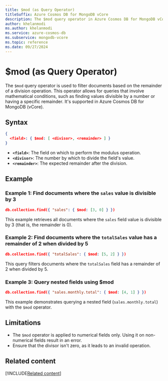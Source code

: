 ```yaml
---
title: $mod (as Query Operator)
titleSuffix: Azure Cosmos DB for MongoDB vCore
description: The $mod query operator in Azure Cosmos DB for MongoDB vCore is used to filter documents based on a modulus operation.
author: khelanmodi
ms.author: khelanmodi
ms.service: azure-cosmos-db
ms.subservice: mongodb-vcore
ms.topic: reference
ms.date: 09/27/2024
---
```


# $mod (as Query Operator)

The `$mod` query operator is used to filter documents based on the remainder of a division operation. This operator allows for queries that involve mathematical conditions, such as finding values divisible by a number or having a specific remainder. It's supported in Azure Cosmos DB for MongoDB (vCore).

## Syntax

```json
{ 
  <field>: { $mod: [ <divisor>, <remainder> ] } 
}
```

- **`<field>`**: The field on which to perform the modulus operation.
- **`<divisor>`**: The number by which to divide the field's value.
- **`<remainder>`**: The expected remainder after the division.

## Example

### Example 1: Find documents where the `sales` value is divisible by 3

```json
db.collection.find({ "sales": { $mod: [3, 0] } })
```

This example retrieves all documents where the `sales` field value is divisible by 3 (that is, the remainder is 0).

### Example 2: Find documents where the `totalSales` value has a remainder of 2 when divided by 5

```json
db.collection.find({ "totalSales": { $mod: [5, 2] } })
```

This query filters documents where the `totalSales` field has a remainder of 2 when divided by 5.

### Example 3: Query nested fields using $mod

```json
db.collection.find({ "sales.monthly.total": { $mod: [4, 1] } })
```

This example demonstrates querying a nested field (`sales.monthly.total`) with the `$mod` operator.

## Limitations

- The `$mod` operator is applied to numerical fields only. Using it on non-numerical fields result in an error.
- Ensure that the divisor isn't zero, as it leads to an invalid operation.

## Related content
[!INCLUDE[Related content](../includes/related-content.md)]